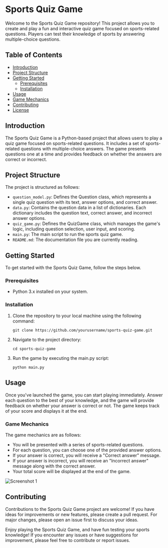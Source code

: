 # Sports Quiz Game

Welcome to the Sports Quiz Game repository! This project allows you to create and play a fun and interactive quiz game focused on sports-related questions. Players can test their knowledge of sports by answering multiple-choice questions.

## Table of Contents

- [Introduction](#introduction)
- [Project Structure](#project-structure)
- [Getting Started](#getting-started)
  - [Prerequisites](#prerequisites)
  - [Installation](#installation)
- [Usage](#usage)
- [Game Mechanics](#game-mechanics)
- [Contributing](#contributing)
- [License](#license)

## Introduction

The Sports Quiz Game is a Python-based project that allows users to play a quiz game focused on sports-related questions. It includes a set of sports-related questions with multiple-choice answers. The game presents questions one at a time and provides feedback on whether the answers are correct or incorrect.

## Project Structure

The project is structured as follows:

- `question_model.py`: Defines the Question class, which represents a single quiz question with its text, answer options, and correct answer.
- `data.py`: Contains the question data in a list of dictionaries. Each dictionary includes the question text, correct answer, and incorrect answer options.
- `quiz_game.py`: Defines the QuizGame class, which manages the game's logic, including question selection, user input, and scoring.
- `main.py`: The main script to run the sports quiz game.
- `README.md`: The documentation file you are currently reading.

## Getting Started

To get started with the Sports Quiz Game, follow the steps below.

### Prerequisites

- Python 3.x installed on your system.

### Installation

1. Clone the repository to your local machine using the following command:

   ```shell
   git clone https://github.com/yourusername/sports-quiz-game.git
2. Navigate to the project directory:
    
    ```shell
    cd sports-quiz-game
3. Run the game by executing the main.py script:
    
    ```shell
    python main.py

## Usage
Once you've launched the game, you can start playing immediately. Answer each question to the best of your knowledge, and the game will provide feedback on whether your answer is correct or not. The game keeps track of your score and displays it at the end.

### Game Mechanics
The game mechanics are as follows:
- You will be presented with a series of sports-related questions.
- For each question, you can choose one of the provided answer options.
- If your answer is correct, you will receive a "Correct answer" message.
- If your answer is incorrect, you will receive an "Incorrect answer" message along with the correct answer.
- Your total score will be displayed at the end of the game.

![Screenshot 1](/sports-screenshot.png)

## Contributing
Contributions to the Sports Quiz Game project are welcome! If you have ideas for improvements or new features, please create a pull request. For major changes, please open an issue first to discuss your ideas.

Enjoy playing the Sports Quiz Game, and have fun testing your sports knowledge! If you encounter any issues or have suggestions for improvement, please feel free to contribute or report issues.
